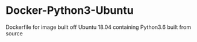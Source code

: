 # Docker-Python3-Ubuntu
Dockerfile for image built off Ubuntu 18.04 containing Python3.6 built from source
